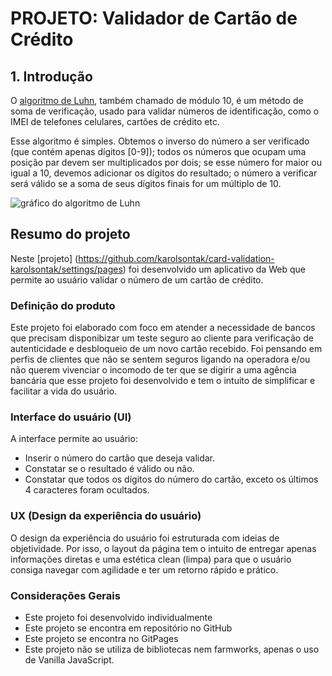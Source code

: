 # PROJETO: Validador de Cartão de Crédito 

## 1. Introdução

O [algoritmo de Luhn](https://en.wikipedia.org/wiki/Luhn_algorithm), também
chamado de módulo 10, é um método de soma de verificação, usado para validar
números de identificação, como o IMEI de telefones celulares, cartões de crédito
etc.

Esse algoritmo é simples. Obtemos o inverso do número a ser verificado (que
contém apenas dígitos [0-9]); todos os números que ocupam uma posição par devem
ser multiplicados por dois; se esse número for maior ou igual a 10, devemos
adicionar os dígitos do resultado; o número a verificar será válido se a soma de
seus dígitos finais for um múltiplo de 10.

![gráfico do algoritmo de Luhn](https://www.101computing.net/wp/wp-content/uploads/Luhn-Algorithm.png)

## Resumo do projeto

Neste [projeto] (https://github.com/karolsontak/card-validation-karolsontak/settings/pages) foi desenvolvido um aplicativo da Web que permite ao usuário
validar o número de um cartão de crédito.

### Definição do produto

Este projeto foi elaborado com foco em atender a necessidade de bancos que 
precisam disponibizar um teste seguro ao cliente para verificação de autenticidade
e desbloqueio de um novo cartão recebido.
Foi pensando em perfis de clientes que não se sentem seguros ligando na operadora
e/ou não querem vivenciar o incomodo de ter que se digirir a uma agência bancária
que esse projeto foi desenvolvido e tem o intuito de simplificar e facilitar a 
vida do usuário.

### Interface do usuário (UI)

A interface permite ao usuário:

- Inserir o número do cartão que deseja validar.
- Constatar se o resultado é válido ou não.
- Constatar que todos os dígitos do número do cartão, exceto os últimos 4
  caracteres foram ocultados.

### UX (Design da experiência do usuário)

O design da experiência do usuário foi estruturada com ideias de objetividade.
Por isso, o layout da página tem o intuito de entregar apenas informações diretas 
e uma estética clean (limpa) para que o usuário consiga navegar com agilidade
e ter um retorno rápido e prático. 

### Considerações Gerais

- Este projeto foi desenvolvido individualmente
- Este projeto se encontra em repositório no GitHub
- Este projeto se encontra no GitPages
- Este projeto não se utiliza de bibliotecas nem farmworks, apenas o uso de Vanilla JavaScript.
